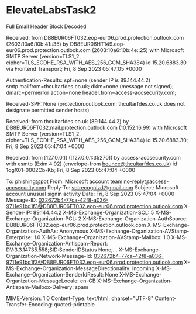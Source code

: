 # ElevateLabsTask2

Full Email Header Block Decoded

Received: from DB8EUR06FT032.eop-eur06.prod.protection.outlook.com (2603:10a6:10b:41::35)
 by DB8EUR06HT149.eop-eur06.prod.protection.outlook.com (2603:10a6:10b:4e::25) with Microsoft SMTP Server (version=TLS1_2, cipher=TLS_ECDHE_RSA_WITH_AES_256_GCM_SHA384) id 15.20.6883.30 via Frontend Transport; Fri, 8 Sep 2023 05:47:05 +0000

Authentication-Results: spf=none (sender IP is 89.144.44.2)
 smtp.mailfrom=thcultarfdes.co.uk; dkim=none (message not signed); dmarc=permerror action=none header.from=access-accsecurity.com;

Received-SPF: None (protection.outlook.com: thcultarfdes.co.uk does not designate permitted sender hosts)

Received: from thcultarfdes.co.uk (89.144.44.2) by DB8EUR06FT032.mail.protection.outlook.com (10.152.16.99) with Microsoft SMTP Server (version=TLS1_2, cipher=TLS_ECDHE_RSA_WITH_AES_256_GCM_SHA384) id 15.20.6883.30; Fri, 8 Sep 2023 05:47:04 +0000

Received: from [127.0.0.1] ([127.0.0.1:35270])
 by access-accsecurity.com with esmtp (Exim 4.92)
 (envelope-from <bounce@thcultarfdes.co.uk>)
 id 1qgX01-0002Cb-Kb; Fri, 8 Sep 2023 05:47:04 +0000

To: phishing@pot
From: Microsoft account team <no-reply@access-accsecurity.com>
Reply-To: sotrecognizd@gmail.com
Subject: Microsoft account unusual signin activity
Date: Fri, 8 Sep 2023 05:47:04 +0000
Message-ID: <032672b4-77ca-42f8-a036-9711e91bd1f3@DB8EUR06FT032.eop-eur06.prod.protection.outlook.com>
X-Sender-IP: 89.144.44.2
X-MS-Exchange-Organization-SCL: 5
X-MS-Exchange-Organization-PCL: 2
X-MS-Exchange-Organization-AuthSource: DB8EUR06FT032.eop-eur06.prod.protection.outlook.com
X-MS-Exchange-Organization-AuthAs: Anonymous
X-MS-Exchange-Organization-AVStamp-Enterprise: 1.0
X-MS-Exchange-Organization-AVStamp-Mailbox: 1.0
X-MS-Exchange-Organization-Antispam-Report: DV:3.3.14735.558;SID:SenderIDStatus None;...
X-MS-Exchange-Organization-Network-Message-Id: <032672b4-77ca-42f8-a036-9711e91bd1f3@DB8EUR06FT032.eop-eur06.prod.protection.outlook.com>
X-MS-Exchange-Organization-MessageDirectionality: Incoming
X-MS-Exchange-Organization-SenderIdResult: None
X-MS-Exchange-Organization-MessageLocale: en-GB
X-MS-Exchange-Organization-Antispam-Mailbox-Delivery: spam

MIME-Version: 1.0
Content-Type: text/html; charset="UTF-8"
Content-Transfer-Encoding: quoted-printable
